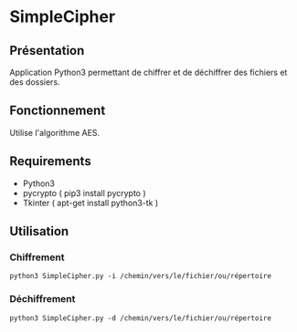# SimpleCipher

## Présentation

Application Python3 permettant de chiffrer et de déchiffrer des fichiers et des dossiers.

## Fonctionnement

Utilise l'algorithme AES.

## Requirements

- Python3
- pycrypto ( pip3 install pycrypto )
- Tkinter ( apt-get install python3-tk )

## Utilisation

### Chiffrement

`python3 SimpleCipher.py -i /chemin/vers/le/fichier/ou/répertoire`

### Déchiffrement

`python3 SimpleCipher.py -d /chemin/vers/le/fichier/ou/répertoire`
